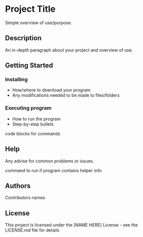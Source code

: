 # Project Title

Simple overview of use/purpose.

## Description

An in-depth paragraph about your project and overview of use.

## Getting Started

### Installing

* How/where to download your program
* Any modifications needed to be made to files/folders

### Executing program

* How to run the program
* Step-by-step bullets

code blocks for commands


## Help

Any advise for common problems or issues.

command to run if program contains helper info


## Authors

Contributors names 

## License

This project is licensed under the [NAME HERE] License - see the LICENSE.md file for details
